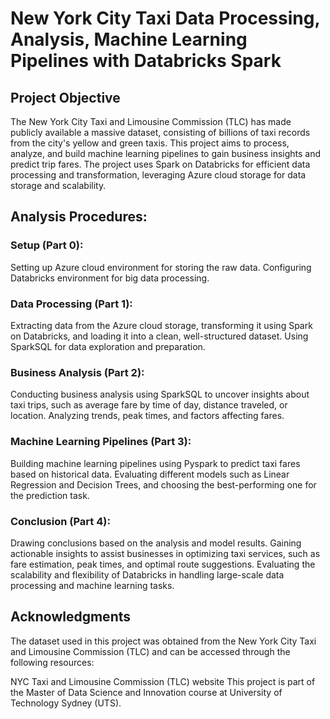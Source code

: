 # New York City Taxi Data Processing, Analysis, Machine Learning Pipelines with Databricks Spark

## Project Objective
The New York City Taxi and Limousine Commission (TLC) has made publicly available a massive dataset, consisting of billions of taxi records from the city's yellow and green taxis. This project aims to process, analyze, and build machine learning pipelines to gain business insights and predict trip fares. The project uses Spark on Databricks for efficient data processing and transformation, leveraging Azure cloud storage for data storage and scalability.

## Analysis Procedures:
### Setup (Part 0):

Setting up Azure cloud environment for storing the raw data.
Configuring Databricks environment for big data processing.
### Data Processing (Part 1):

Extracting data from the Azure cloud storage, transforming it using Spark on Databricks, and loading it into a clean, well-structured dataset.
Using SparkSQL for data exploration and preparation.
### Business Analysis (Part 2):

Conducting business analysis using SparkSQL to uncover insights about taxi trips, such as average fare by time of day, distance traveled, or location.
Analyzing trends, peak times, and factors affecting fares.
### Machine Learning Pipelines (Part 3):

Building machine learning pipelines using Pyspark to predict taxi fares based on historical data.
Evaluating different models such as Linear Regression and Decision Trees, and choosing the best-performing one for the prediction task.
### Conclusion (Part 4):

Drawing conclusions based on the analysis and model results.
Gaining actionable insights to assist businesses in optimizing taxi services, such as fare estimation, peak times, and optimal route suggestions.
Evaluating the scalability and flexibility of Databricks in handling large-scale data processing and machine learning tasks.

## Acknowledgments
The dataset used in this project was obtained from the New York City Taxi and Limousine Commission (TLC) and can be accessed through the following resources:

NYC Taxi and Limousine Commission (TLC) website
This project is part of the Master of Data Science and Innovation course at University of Technology Sydney (UTS).

